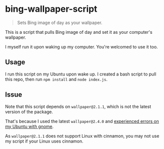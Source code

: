 # bing-wallpaper-script
> Sets Bing image of day as your wallpaper.

This is a script that pulls Bing image of day and set it as your computer's wallpaper.

I myself run it upon waking up my computer. You're welcomed to use it too.

## Usage

I run this script on my Ubuntu upon wake up. I created a bash script to pull this repo, then run `npm install` and `node index.js`.

## Issue

Note that this script depends on `wallpaper@2.1.1`, which is not the latest version of the package.

That's because I used the latest `wallpaper@2.4.0` and [experienced errors on my Ubuntu with gnome](https://github.com/sindresorhus/wallpaper/issues/7#issuecomment-305729897).

As `wallpaper@2.1.1` does not support Linux with cinnamon, you may not use my script if your Linux uses cinnamon.